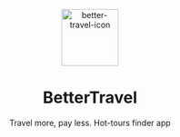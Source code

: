 <p align="center">
    <img width="100px" src="https://github.com/itkerry/better-travel/raw/master/icon.png" align="center" alt="better-travel-icon" />
    <h1 align="center">BetterTravel</h1>
    <p align="center">Travel more, pay less. Hot-tours finder app</p>
</p>
